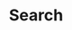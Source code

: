 ---
title: Search
layout: search
permalink: /search/
author_profile: true
sidebar_main: true
sidebar:
    nav: "counts"
---